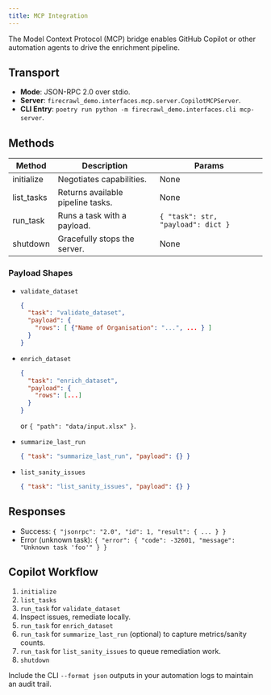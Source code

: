 ```yaml
---
title: MCP Integration
---
```


The Model Context Protocol (MCP) bridge enables GitHub Copilot or other automation agents to drive the enrichment pipeline.

## Transport

- **Mode**: JSON-RPC 2.0 over stdio.
- **Server**: `firecrawl_demo.interfaces.mcp.server.CopilotMCPServer`.
- **CLI Entry**: `poetry run python -m firecrawl_demo.interfaces.cli mcp-server`.

## Methods

| Method     | Description                       | Params                             |
| ---------- | --------------------------------- | ---------------------------------- |
| initialize | Negotiates capabilities.          | None                               |
| list_tasks | Returns available pipeline tasks. | None                               |
| run_task   | Runs a task with a payload.       | `{ "task": str, "payload": dict }` |
| shutdown   | Gracefully stops the server.      | None                               |

### Payload Shapes

- `validate_dataset`

  ```json
  {
    "task": "validate_dataset",
    "payload": {
      "rows": [ {"Name of Organisation": "...", ... } ]
    }
  }
  ```

- `enrich_dataset`

  ```json
  {
    "task": "enrich_dataset",
    "payload": {
      "rows": [...]
    }
  }
  ```

  or `{ "path": "data/input.xlsx" }`.

- `summarize_last_run`

  ```json
  { "task": "summarize_last_run", "payload": {} }
  ```

- `list_sanity_issues`

  ```json
  { "task": "list_sanity_issues", "payload": {} }
  ```

## Responses

- Success: `{ "jsonrpc": "2.0", "id": 1, "result": { ... } }`
- Error (unknown task): `{ "error": { "code": -32601, "message": "Unknown task 'foo'" } }`

## Copilot Workflow

1. `initialize`
2. `list_tasks`
3. `run_task` for `validate_dataset`
4. Inspect issues, remediate locally.
5. `run_task` for `enrich_dataset`
6. `run_task` for `summarize_last_run` (optional) to capture metrics/sanity counts.
7. `run_task` for `list_sanity_issues` to queue remediation work.
8. `shutdown`

Include the CLI `--format json` outputs in your automation logs to maintain an audit trail.
